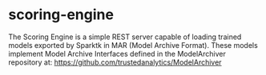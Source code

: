 # scoring-engine


The Scoring Engine is a simple REST server capable of loading trained models exported by Sparktk in MAR (Model Archive Format). These models implement Model Archive Interfaces defined in the ModelArchiver repository at: https://github.com/trustedanalytics/ModelArchiver 
